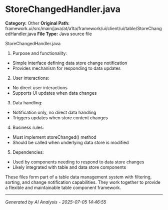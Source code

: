 # StoreChangedHandler.java

**Category:** Other
**Original Path:** framework.ui/src/main/java/at/a1ta/framework/ui/client/ui/table/StoreChangedHandler.java
**File Type:** Java source file

StoreChangedHandler.java
1. Purpose and functionality:
- Simple interface defining data store change notification
- Provides mechanism for responding to data updates

2. User interactions:
- No direct user interactions
- Supports UI updates when data changes

3. Data handling:
- Notification only, no direct data handling
- Triggers updates when store content changes

4. Business rules:
- Must implement storeChanged() method
- Should be called when underlying data store is modified

5. Dependencies:
- Used by components needing to respond to data store changes
- Likely integrated with table and data store components

These files form part of a table data management system with filtering, sorting, and change notification capabilities. They work together to provide a flexible and maintainable table component framework.

---
*Generated by AI Analysis - 2025-07-05 14:46:55*
